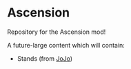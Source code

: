 # Ascension
Repository for the Ascension mod!

A future-large content which will contain:
* Stands (from [JoJo](https://jojo.fandom.com/wiki/))